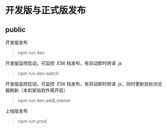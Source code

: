 # 开发版与正式版发布
## public
开发版发布
> npm run dev

开发版监控启动，可监控 .ES6 档发布，有异动即时转译 .js
> npm run dev:watch

开发版监控启动，可监控 .ES6 档发布，有异动即时转译 .js，同时更新目标浏览器刷新（本机架站软件需开启）
> npm run dev:addListener

上线版发布
> npm run prod


